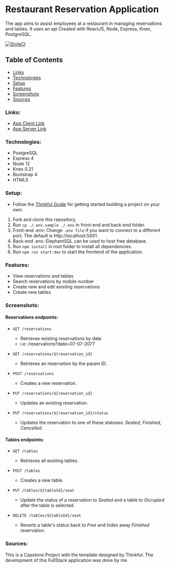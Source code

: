 # Restaurant Reservation Application

The app aims to assist employees at a restaurant in managing reservations and tables. It uses an api
Created with ReactJS, Node, Express, Knex, PostgreSQL.

[![StyleCI](https://github.styleci.io/repos/512854279/shield?branch=main)](https://github.styleci.io/repos/512854279?branch=main)


## Table of Contents

- [Links](#links)
- [Technologies](#technologies)
- [Setup](#setup)
- [Features](#features)
- [Screenshots](#screenshots)
- [Sources](#sources)

### Links:

- [App Client Link](https://restaurant-reserve-pj-frontend.herokuapp.com/)
- [App Server Link](https://restaurant-reserve-pj-backend.herokuapp.com/)

### Technologies:

- PostgreSQL
- Express 4
- Node 12
- Knex 0.21
- Bootstrap 4
- HTML5

### Setup:

- Follow the [Thinkful Guide](https://github.com/Thinkful-Ed/starter-restaurant-reservation) for getting started building a project on your own.

1. Fork and clone this repository.
2. Run `cp ./.env.sample ./.env` in front-end and back-end folder.
3. Front-end .env: Change `.env file` if you want to connect to a different port. The default is http://localhost:5001.
4. Back-end .env: ElephantSQL can be used to host free database.
5. Run `npm install` in root folder to install all dependencies.
6. Run `npm run start:dev` to start the frontend of the application.

### Features:

- View reservations and tables
- Search reservations by mobile number
- Create new and edit existing reservations
- Create new tables

### Screenshots:

#### Reservations endpoints:

- `GET /reservations`

  - Retrieves existing reservations by date
  - i.e: /reservations?date=07-07-2077

- `GET /reservations/${reservation_id}`

  - Retrieves an reservation by the param ID.

- `POST /reservations`

  - Creates a new reservation.

- `PUT /reservations/${reservation_id}`

  - Updates an existing reservation.

- `PUT /reservations/${reservation_id}/status`

  - Updates the reservation to one of these statuses: _Seated, Finished, Cancelled_.

#### Tables endpoints:

- `GET /tables`

  - Retrieves all existing tables.

- `POST /tables`

  - Creates a new table.

- `PUT /tables/${tableId}/seat`

  - Update the status of a reservation to _Seated_ and a table to _Occupied_ after the table is selected.

- `DELETE /tables/${tableId}/seat`
  - Reverts a table's status back to _Free_ and hides away _Finished_ reservation.

### Sources:

This is a Capstone Project with the template designed by Thinkful. The development of this FullStack application was done by me.
